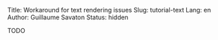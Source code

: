 Title: Workaround for text rendering issues
Slug: tutorial-text
Lang: en
Author: Guillaume Savaton
Status: hidden

TODO

